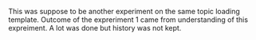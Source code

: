 This was suppose to be another experiment on the same topic loading template. Outcome of the expreriment 1 came from understanding of this expreiment. A lot was done but history was not kept.